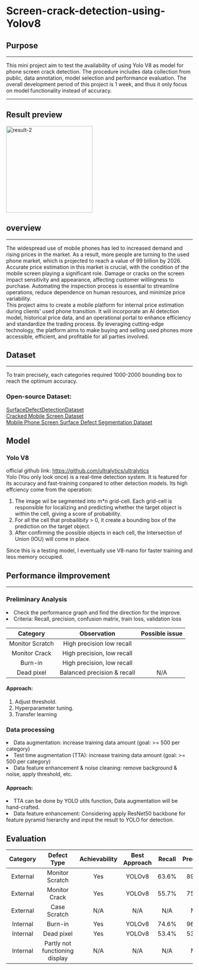 # Screen-crack-detection-using-Yolov8
## Purpose
---
This mini project aim to test the availability of using Yolo V8 as model for phone screen crack detection. The procedure includes data collection from public,
data annotation, model selection and performance evaluation. The overall development period of this project is 1 week, and thus it only focus on model functionality instead of accuracy.

---
## Result preview
<img width="233" alt="result-2" src="https://github.com/Jarvis2030/Screen-crack-detection-using-Yolov8/assets/77675271/f0afed7b-d28f-4c83-9722-ba01055a5e39">

## overview
---
The widespread use of mobile phones has led to increased demand and rising prices in the market. As a result, more people are turning to the used phone market, which is projected to reach a value of 99 billion by 2026. Accurate price estimation in this market is crucial, with the condition of the mobile screen playing a significant role. Damage or cracks on the screen impact sensitivity and appearance, affecting customer willingness to purchase. Automating the inspection process is essential to streamline operations, reduce dependence on human resources, and minimize price variability. <br>
This project aims to create a mobile platform for internal price estimation during clients' used phone transition. It will incorporate an AI detection model, historical price data, and an operational portal to enhance efficiency and standardize the trading process. By leveraging cutting-edge technology, the platform aims to make buying and selling used phones more accessible, efficient, and profitable for all parties involved.

## Dataset
---
To train precisely, each categories required 1000-2000 bounding box to reach the optimum accuracy.

<h3>Open-source Dataset:</h3>

[SurfaceDefectDetectionDataset](https://blog.csdn.net/qq_27871973/article/details/84974231) <br>
[Cracked Mobile Screen Dataset](https://www.kaggle.com/datasets/dataclusterlabs/cracked-screen-dataset?resourcedownload) <br>
[Mobile Phone Screen Surface Defect Segmentation Dataset](https://github.com/jianzhang96/MSD) <br>


## Model
### Yolo V8
official github link: https://github.com/ultralytics/ultralytics <br>
Yolo (You only look once) is a real-time detection system. It is featured for its accuracy and fast-training conpared to other detection models. 
Its high effciency come from the operation: <br>
1. The image wil be segmented into m*n grid-cell. Each grid-cell is responsible for localizing and predicting whether the 
target object is within the cell, giving a score of probability.
2. For all the cell that probailibity > 0, it create a bounding box of the prediction on the target object.
3. After confirming the possible objects in each cell, the Intersection of Union (IOU) will come in place.

Since this is a testing model, I eventually use V8-nano for faster training and less memory occupied.


## Performance iImprovement
---
### Preliminary Analysis
<li> Check the performance graph and find the direction for the improve.
<li>Criteria: Recall, precision, confusion matrix, train loss, validation loss

|Category|	Observation	|Possible issue|
|:------:|:-----------:|:------------:|
|Monitor Scratch	| High precision low recall|
|Monitor Crack|	High precision, low recall	|
|Burn-in	|High precision, low recall|
|Dead pixel	|Balanced precision & recall|	N/A|


#### Approach:
1.	Adjust threshold.
2.	Hyperparameter tuning.
3.	Transfer learning

### Data processing
<li>Data augmentation: increase training data amount (goal: >= 500 per category)
<li>Test time augmentation (TTA): increase training data amount (goal: >= 500 per category) </li>
<li>Data feature enhancement & noise cleaning: remove background & noise, apply threshold, etc. </li>

#### Approach:
<li>TTA can be done by YOLO utils function, Data augmentation will be hand-crafted.</li>
<li>Data feature enhancement: Considering apply ResNet50 backbone for feature pyramid hierarchy and input the result to YOLO for detection.</li>



## Evaluation
|Category	| Defect Type	|Achievability|Best Approach|Recall|Precision|F1 score|
|:-------:|:-----------:|:-----------:|:-----------:|:----:|:-------:|:------:|
External	|Monitor Scratch	|Yes|	YOLOv8|	63.6%	|89.4%|	74.3%|
External |Monitor Crack|	Yes|	YOLOv8|55.7%	|75.1%|63.9%|
External	|Case Scratch	|N/A|	N/A|	N/A	|N/A	|N/A|
Internal	|Burn-in	|Yes|	YOLOv8|	74.6%|	96.5%|	84.1%|
Internal	|Dead pixel	|Yes	|YOLOv8 |53.4%	|53.8%	|53.6%|
Internal	|Partly not functioning display	|N/A|	N/A|	N/A|	N/A|	N/A|


 
